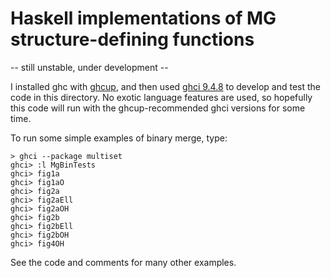 # Haskell implementations of MG structure-defining functions

-- still unstable, under development --

I installed ghc with [ghcup](https://www.haskell.org/ghcup/), and then used
[ghci 9.4.8](https://downloads.haskell.org/ghc/latest/docs/users_guide/ghci.html)
to develop and test the code in this directory.
No exotic language features are used, so hopefully this code will
run with the ghcup-recommended ghci versions for some time.

To run some simple examples of binary merge, type:

```
> ghci --package multiset
ghci> :l MgBinTests
ghci> fig1a
ghci> fig1aO
ghci> fig2a
ghci> fig2aEll
ghci> fig2aOH
ghci> fig2b
ghci> fig2bEll
ghci> fig2bOH
ghci> fig4OH
```

See the code and comments for many other examples.
